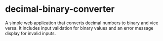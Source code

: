 # decimal-binary-converter
A simple web application that converts decimal numbers to binary and vice versa. It includes input validation for binary values and an error message display for invalid inputs.
